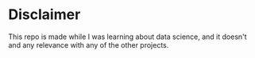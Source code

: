 # Disclaimer

This repo is made while I was learning about data science, and it doesn't and any relevance with any of the other projects.
